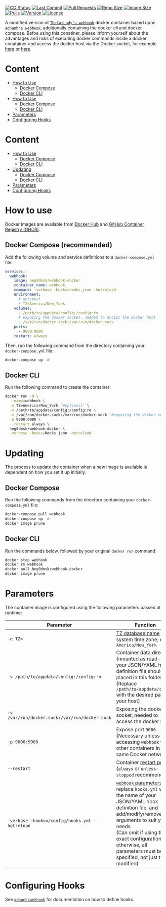 [![CD Status](https://img.shields.io/github/workflow/status/Heg0Dmsk/docker-webhook/Build%20And%20Push%20Docker%20Images?label=Continious%20Deployment&style=for-the-badge)](https://github.com/Heg0Dmsk/docker-webhook)
[![Last Commit](https://img.shields.io/github/last-commit/Heg0Dmsk/docker-webhook?style=for-the-badge&logoColor=white&logo=github)](https://github.com/Heg0Dmsk/docker-webhook)
[![Pull Requests](https://img.shields.io/github/issues-pr/heg0dmsk/webhook-docker?style=for-the-badge)](https://github.com/Heg0Dmsk/docker-webhook)
[![Repo Size](https://img.shields.io/github/repo-size/heg0dmsk/webhook-docker?style=for-the-badge)](https://github.com/Heg0Dmsk/docker-webhook)
[![Image Size](https://img.shields.io/docker/image-size/heg0dmsk/webhook-docker/latest?style=for-the-badge&logoColor=white&logo=docker)](https://hub.docker.com/r/heg0dmsk/webhook-docker)
[![Pulls](https://img.shields.io/docker/pulls/heg0dmsk/webhook-docker.svg?style=for-the-badge)](https://hub.docker.com/r/heg0dmsk/webhook-docker)
[![Version](https://img.shields.io/docker/v/heg0dmsk/webhook-docker?style=for-the-badge)](https://hub.docker.com/r/heg0dmsk/webhook-docker)
[![License](https://img.shields.io/github/license/heg0dmsk/webhook-docker?style=for-the-badge)](https://github.com/Heg0Dmsk/docker-webhook)


A modified version of [`TheCatLady's webhook`](https://github.com/TheCatLady/docker-webhook) docker container based upon [`adnanh's webhook`](https://github.com/adnanh/webhook),   additionally containing the docker cli and docker compose. Befoe using this conatiner, please inform yourself about the advantages and risks of executing docker commands inside a docker conatainer and access the docker host via the Docker socket, for example [here](https://jpetazzo.github.io/2015/09/03/do-not-use-docker-in-docker-for-ci/) or [here](https://tomgregory.com/running-docker-in-docker-on-windows/).

# Content
<ul >
  <li><a href="#how_to_use" style="margin: 0px;">How to Use</a>
    <ul> 
      <li><a href="#how_to_use_docker_compose" style="margin: 0px;">Docker Compose</a></li>
      <li><a href="#how_to_use_docker_cli" style="margin: 0px;">Docker CLI</a></li>
    </ul>
  </li>
  <li><a href="#how_to_use">How to Use</a>
    <ul> 
      <li><a href="#updating_docker_compose" style="margin: 0px;">Docker Compose</a></li>
      <li><a href="#updating_docker_cli">Docker CLI</a></li>
    </ul>
  </li>
  <li style="margin: 0px;"><a href="#parameters">Parameters</a></li>
  <li style="margin: 0px;"><a href="#configuring_hooks">Configuring Hooks</a></li>  
</ul>

# Content
- [How to Use](#how_to_use)
  - [Docker Compose](#how_to_use_docker_compose)
  - [Docker CLI](#how_to_use_docker_cli)
- [Updating](#updating)
  - [Docker Compose](#updating_docker_compose)
  - [Docker CLI](#updating_docker_cli)
- [Parameters](#parameters)
- [Configuring Hooks](#configuring_hooks)

<a name="how_to_use"></a> 
# How to use

Docker images are available from [Docker Hub](https://hub.docker.com/r/heg0dmsk/webhook-docker) and [GitHub Container Registry (GHCR)](https://github.com/users/heg0dmsk/packages/container/package/webhook-docker).

<a name="how_to_use_docker_compose"></a> 
## Docker Compose (recommended) 

Add the following volume and service definitions to a `docker-compose.yml` file:

```yaml
services:
  webhook:
    image: heg0dmsk/webhook-docker
    container_name: webhook
    command: -verbose -hooks=hooks.json -hotreload
    environment:
      # optional
      - TZ=America/New_York 
    volumes:
      - /path/to/appdata/config:/config:ro
      # exposing the docker socket, needed to access the docker host
      - /var/run/docker.sock:/var/run/docker.sock 
    ports:
      - 9000:9000
    restart: always
```

Then, run the following command from the directory containing your `docker-compose.yml` file:

```bash
docker-compose up -d
```

<a name="how_to_use_docker_cli"></a> 
## Docker CLI

Run the following command to create the container:

```bash
docker run -d \
  --name=webhook \
  -e TZ=America/New_York `#optional` \
  -v /path/to/appdata/config:/config:ro \
  -v /var/run/docker.sock:/var/run/docker.sock `#exposing the docker socket, needed to access the docker host` \
  -p 9000:9000 \
  --restart always \
  heg0dmsk/webhook-docker \
  -verbose -hooks=hooks.json -hotreload
```

<a name="updating"></a> 
# Updating

The process to update the container when a new image is available is dependent on how you set it up initially.

<a name="updating_docker_compose"></a>
## Docker Compose

Run the following commands from the directory containing your `docker-compose.yml` file:

```bash
docker-compose pull webhook
docker-compose up -d
docker image prune
```

<a name="updating_docker_cli"></a> 
## Docker CLI

Run the commands below, followed by your original `docker run` command:

```bash
docker stop webhook
docker rm webhook
docker pull heg0dmsk/webhook-docker
docker image prune
```

<a name="parameters"></a> 
# Parameters

The container image is configured using the following parameters passed at runtime:

| Parameter                                      | Function                                                                                                                                                                                                                                                                                                                                              |
| ---------------------------------------------- | ----------------------------------------------------------------------------------------------------------------------------------------------------------------------------------------------------------------------------------------------------------------------------------------------------------------------------------------------------- |
| `-e TZ=`                                       | [TZ database name](https://en.wikipedia.org/wiki/List_of_tz_database_time_zones) of system time zone; e.g., `America/New_York`                                                                                                                                                                                                                        |
| `-v /path/to/appdata/config:/config:ro`        | Container data directory (mounted as read-only); your JSON/YAML hook definition file should be placed in this folder<br/>(Replace `/path/to/appdata/config` with the desired path on your host)
| `-v /var/run/docker.sock:/var/run/docker.sock` | Exposing the docker socket, needed to access the docker host    |
| `-p 9000:9000`                                 | Expose port `9000`<br/>(Necessary unless only accessing `webhook` via other containers in the same Docker network)                                                                                                                                                                                                                                    |
| `--restart`                                    | Container [restart policy](https://docs.docker.com/engine/reference/run/#restart-policies---restart)<br/>(`always` or `unless-stopped` recommended)                                                                                                                                                                                                   |
| `-verbose -hooks=/config/hooks.yml -hotreload` | [`webhook` parameters](https://github.com/adnanh/webhook/blob/master/docs/Webhook-Parameters.md); replace `hooks.yml` with the name of your JSON/YAML hook definition file, and add/modify/remove arguments to suit your needs<br/>(Can omit if using this exact configuration; otherwise, all parameters must be specified, not just those modified) |

<a name="configuring_hooks"></a> 
# Configuring Hooks

See [`adnanh/webhook`](https://github.com/adnanh/webhook) for documentation on how to define hooks.
